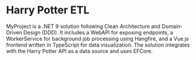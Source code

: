 # Harry Potter ETL
MyProject is a .NET 9 solution following Clean Architecture and Domain-Driven Design (DDD). It includes a WebAPI for exposing endpoints, a WorkerService for background job processing using Hangfire, and a Vue.js frontend written in TypeScript for data visualization. The solution integrates with the Harry Potter API as a data source and uses EFCore.
